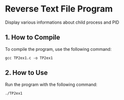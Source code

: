 # Reverse Text File Program
Display various informations about child process and PID

## 1. How to Compile
To compile the program, use the following command:
```
gcc TP2ex1.c -o TP2ex1
```

## 2. How to Use
Run the program with the following command:
```
./TP2ex1 
```
